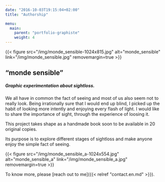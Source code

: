 ```yaml
---
date: "2016-10-03T19:15:04+02:00"
title: "Authorship"

menu:
  main:
    parent: "portfolio-graphiste"
    weight: 4
---
```


{{< figure src="/img/monde_sensible-1024x815.jpg" alt="monde_sensible" link="/img/monde_sensible.jpg" removemargin=true >}}


<h2>“monde sensible”</h2>

<h5>
Graphic experimentation about sightloss.
</h5>

We all have in common the fact of seeing and most of us also seem not to really look.
Being irrationally sure that I would end up blind, I picked up the habit of looking more intently and enjoying every flash of light. I would like to share the importance of sight, through the experience of loosing it.

This project takes shape as a handmade book soon to be available in 20 original copies.

Its purpose is to explore different stages of sightloss and make anyone enjoy the simple fact of seeing.

{{< figure src="/img/monde_sensible_a-1024x554.jpg" alt="monde_sensible_a" link="/img/monde_sensible_a.jpg" removemargin=true >}}

To know more, please [reach out to me]({{< relref "contact.en.md" >}}).
